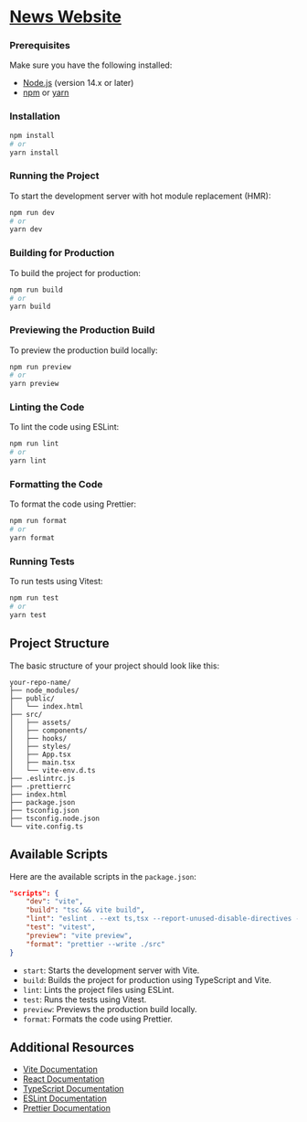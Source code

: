# [News Website](https://news-website-demo.netlify.app/)

### Prerequisites

Make sure you have the following installed:

- [Node.js](https://nodejs.org/) (version 14.x or later)
- [npm](https://www.npmjs.com/) or [yarn](https://yarnpkg.com/)

### Installation

```sh
npm install
# or
yarn install
```

### Running the Project

To start the development server with hot module replacement (HMR):

```sh
npm run dev
# or
yarn dev
```

### Building for Production

To build the project for production:

```sh
npm run build
# or
yarn build
```

### Previewing the Production Build

To preview the production build locally:

```sh
npm run preview
# or
yarn preview
```

### Linting the Code

To lint the code using ESLint:

```sh
npm run lint
# or
yarn lint
```

### Formatting the Code

To format the code using Prettier:

```sh
npm run format
# or
yarn format
```

### Running Tests

To run tests using Vitest:

```sh
npm run test
# or
yarn test
```

## Project Structure

The basic structure of your project should look like this:

```
your-repo-name/
├── node_modules/
├── public/
│   └── index.html
├── src/
│   ├── assets/
│   ├── components/
│   ├── hooks/
│   ├── styles/
│   ├── App.tsx
│   ├── main.tsx
│   └── vite-env.d.ts
├── .eslintrc.js
├── .prettierrc
├── index.html
├── package.json
├── tsconfig.json
├── tsconfig.node.json
└── vite.config.ts
```

## Available Scripts

Here are the available scripts in the `package.json`:

```json
"scripts": {
    "dev": "vite",
    "build": "tsc && vite build",
    "lint": "eslint . --ext ts,tsx --report-unused-disable-directives --max-warnings 0",
    "test": "vitest",
    "preview": "vite preview",
    "format": "prettier --write ./src"
}
```

- `start`: Starts the development server with Vite.
- `build`: Builds the project for production using TypeScript and Vite.
- `lint`: Lints the project files using ESLint.
- `test`: Runs the tests using Vitest.
- `preview`: Previews the production build locally.
- `format`: Formats the code using Prettier.

## Additional Resources

- [Vite Documentation](https://vitejs.dev/)
- [React Documentation](https://reactjs.org/)
- [TypeScript Documentation](https://www.typescriptlang.org/)
- [ESLint Documentation](https://eslint.org/)
- [Prettier Documentation](https://prettier.io/)
